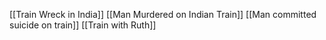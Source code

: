 [[Train Wreck in India]]
[[Man Murdered on Indian Train]]
[[Man committed suicide on train]]
[[Train with Ruth]]